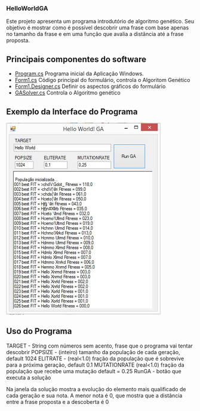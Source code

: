 ### HelloWorldGA

Este projeto apresenta um programa introdutório de algoritmo genético. Seu objetivo é mostrar como é possível 
descobrir uma frase com base apenas no tamanho da frase e em uma função que avalia a distância até a frase proposta. 

## Principais componentes do software

- [Program.cs](/HelloWorldGA/Program.cs) Programa inicial da Aplicação Windows.
- [Form1.cs](/HelloWorldGA/Form1.cs) Código principal do formulário, controla o Algoritom Genético 
- [Form1.Designer.cs](/HelloWorldGA/Form1.Designer.cs) Definir os aspectos gráficos do formulário
- [GASolver.cs](/HelloWorldGA/GASolver.cs) Controla o Algoritmo genético

## Exemplo da Interface do Programa

![](/imagem/HelloWorldGA.JPG)

## Uso do Programa

TARGET - String com números sem acento, frase que o programa vai tentar descobrir
POPSIZE - (inteiro) tamanho da população de cada geração, default 1024
ELITRATE - (real<1.0) fração da população que é sobrevive para a próxima geração, default 0.1
MUTATIONRATE (real<1.0) fração da população que recebe uma mutação default = 0.25
RunGA - botão que executa a solução

Na janela da solução mostra a evolução do elemento mais qualificado de cada geração e sua nota.
A menor nota é 0, que mostra que a distância entre a frase proposta e a descoberta é 0
